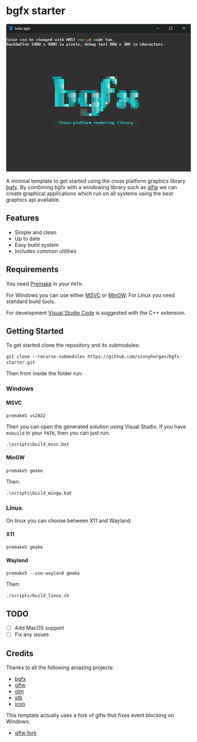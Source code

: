 # bgfx starter

<p align="center">
  <img src="assets/screenshot.png">
</p>

A minimal template to get started using the cross platform graphics library [bgfx](https://github.com/bkaradzic/bgfx).
By combining bgfx with a windowing library such as [glfw](https://github.com/glfw/glfw) we can create graphical applications which run on all systems using the best graphics api available.

## Features

- Simple and clean
- Up to date
- Easy build system
- Includes common utilities

## Requirements

You need [Premake](https://premake.github.io) in your ```PATH```.

For Windows you can use either [MSVC](https://visualstudio.microsoft.com) or [MinGW](https://github.com/skeeto/w64devkit).
For Linux you need standard build tools.

For development [Visual Studio Code](https://code.visualstudio.com) is suggested with the C++ extension.

## Getting Started

To get started clone the repository and its submodules:

```
git clone --recurse-submodules https://github.com/vinnyhorgan/bgfx-starter.git
```

Then from inside the folder run:

### Windows

#### MSVC

```
premake5 vs2022
```

Then you can open the generated solution using Visual Studio.
If you have ```msbuild``` in your ```PATH```, then you can just run:

```
.\scripts\build_msvc.bat
```

#### MinGW

```
premake5 gmake
```

Then:

```
.\scripts\build_mingw.bat
```

### Linux

On linux you can choose between X11 and Wayland.

#### X11

```
premake5 gmake
```

#### Wayland

```
premake5 --use-wayland gmake
```

Then:

```
./scripts/build_linux.sh
```

## TODO

- [ ] Add MacOS support
- [ ] Fix any issues

## Credits

Thanks to all the following amazing projects:

- [bgfx](https://github.com/bkaradzic/bgfx)
- [glfw](https://github.com/glfw/glfw)
- [glm](https://github.com/g-truc/glm)
- [stb](https://github.com/nothings/stb)
- [icon](https://www.flaticon.com/free-icon/letter-b_3541184?term=b&page=1&position=38&origin=tag&related_id=3541184)

This template actually uses a fork of glfw that fixes event blocking on Windows:

- [glfw fork](https://github.com/mmozeiko/glfw/tree/unblock_events_windows_move_resize)
